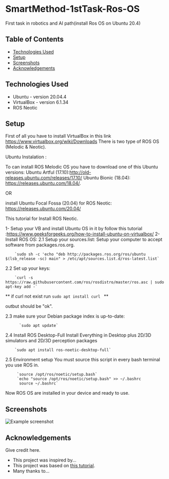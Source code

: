 # SmartMethod-1stTask-Ros-OS
First task in robotics and AI path(install Ros OS on Ubuntu 20.4)


## Table of Contents
* [Technologies Used](#technologies-used)
* [Setup](#setup)
* [Screenshots](#Screenshots)
* [Acknowledgements](#acknowledgements)




## Technologies Used
- Ubuntu - version 20.04.4
- VirtualBox - version 6.1.34
- ROS Neotic



## Setup
First of all you have to install VirtualBox in this link https://www.virtualbox.org/wiki/Downloads
There is two type of ROS OS (Melodic & Neotic).

Ubuntu Instalation :

To can install ROS Melodic OS you have to download one of this Ubuntu versions:
Ubuntu Artful (17.10):http://old-releases.ubuntu.com/releases/17.10/
Ubuntu Bionic (18.04): https://releases.ubuntu.com/18.04/.


  OR
                                  
install Ubuntu Focal Fossa (20.04) for ROS Neotic: https://releases.ubuntu.com/20.04/

This tutorial for Install ROS Neotic.

1- Setup your VB and install Ubuntu OS in it by follow this tutorial :https://www.geeksforgeeks.org/how-to-install-ubuntu-on-virtualbox/
2-Install ROS OS:
   2.1 Setup your sources.list:
       Setup your computer to accept software from packages.ros.org.
       
        `sudo sh -c 'echo "deb http://packages.ros.org/ros/ubuntu $(lsb_release -sc) main" > /etc/apt/sources.list.d/ros-latest.list`
        
        
   2.2 Set up your keys:
   
        `curl -s https://raw.githubusercontent.com/ros/rosdistro/master/ros.asc | sudo apt-key add -`

   ** if curl not exist  run `sudo apt install curl ` **
   
   outbut should be "ok".
         
         
   2.3  make sure your Debian package index is up-to-date:
   
          `sudo apt update`
        
        
   2.4 Install ROS 
       Desktop-Full Install Everything in Desktop plus 2D/3D simulators and 2D/3D perception packages
       
        `sudo apt install ros-noetic-desktop-full`
        
        
   2.5 Environment setup
        You must source this script in every bash terminal you use ROS in.
        
         `source /opt/ros/noetic/setup.bash`
         `echo "source /opt/ros/noetic/setup.bash" >> ~/.bashrc
          source ~/.bashrc`
          
Now ROS OS are installed in your device and ready to use.



## Screenshots
![Example screenshot](./img/screenshot.png)
<!-- If you have screenshots you'd like to share, include them here. -->




## Acknowledgements
Give credit here.
- This project was inspired by...
- This project was based on [this tutorial](https://www.example.com).
- Many thanks to...


